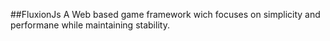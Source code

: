 ##FluxionJs
A Web based game framework wich focuses on simplicity and performane while maintaining stability.
